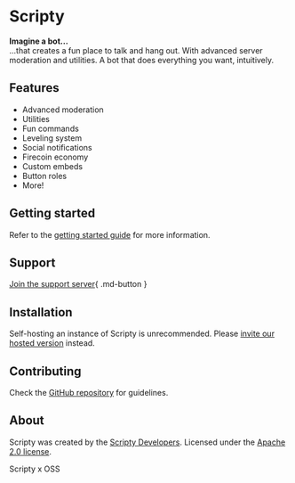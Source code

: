 # Scripty

**Imagine a bot...**  
...that creates a fun place to talk and hang out. With advanced server
moderation and utilities. A bot that does everything you want, intuitively.

## Features

- Advanced moderation
- Utilities
- Fun commands
- Leveling system
- Social notifications
- Firecoin economy
- Custom embeds
- Button roles
- More!

## Getting started

Refer to the [getting started guide](getting-started.md) for more information.

## Support

[Join the support server](https://discord.gg){ .md-button }

## Installation

Self-hosting an instance of Scripty is unrecommended. Please [invite our hosted version](https://discord.com/api/oauth2/authorize?client_id=883496337616822302&permissions=8&scope=bot%20applications.commands) instead.

## Contributing

Check the [GitHub repository](https://github.com/scriptydev/scripty-v1a6) for guidelines.

## About

Scripty was created by the [Scripty Developers](https://github.com/scriptydev). Licensed under the [Apache 2.0 license](../LICENSE).

Scripty x OSS
